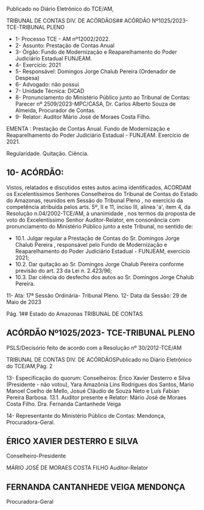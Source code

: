 Publicado  no  Diário  Eletrônico do TCE/AM,

TRIBUNAL DE CONTAS DIV. DE ACÓRDÃOS## ACÓRDÃO Nº1025/2023- TCE-TRIBUNAL PLENO

- 1- Processo TCE - AM nº12002/2022.
- 2- Assunto: Prestação de Contas Anual
- 3- Órgão: Fundo de Modernização e Reaparelhamento do Poder Judiciário Estadual  FUNJEAM.
- 4- Exercício: 2021
- 5- Responsável: Domingos Jorge Chalub Pereira (Ordenador de Despesa)
- 6- Advogado: não possui
- 7- Unidade Técnica: DICAD
- 8- Pronunciamento  do  Ministério  Público  junto  ao  Tribunal  de  Contas: Parecer  nº 2509/2023-MPC/CASA, Dr. Carlos Alberto Souza de Almeida, Procurador de Contas.
- 9- Relator: Auditor Mário José de Moraes Costa Filho.

EMENTA :  Prestação  de  Contas  Anual.  Fundo  de Modernização e Reaparelhamento do Poder Judiciário Estadual - FUNJEAM. Exercício de 2021.

Regularidade. Quitação. Ciência.

## 10-  ACÓRDÃO:

Vistos, relatados e discutidos estes autos acima identificados, ACORDAM os Excelentíssimos Senhores Conselheiros do Tribunal de Contas do Estado do Amazonas, reunidos em Sessão do Tribunal Pleno , no exercício da competência atribuída pelos arts. 5º, II e 11, inciso III, alínea 'a', item 4, da Resolução n.04/2002-TCE/AM, à unanimidade , nos termos da proposta de voto do Excelentíssimo Senhor Auditor-Relator, em consonância com pronunciamento do Ministério Público junto a este Tribunal, no sentido de:

- 10.1.  Julgar  regular a  Prestação  de  Contas  do Sr.  Domingos  Jorge Chalub Pereira , responsável pelo Fundo de Modernização e Reaparelhamento do Poder Judiciário Estadual - FUNJEAM, exercício 2021;
- 10.2.  Dar  quitação ao  Sr. Domingos  Jorge  Chalub  Pereira conforme previsão do art. 23 da Lei n. 2.423/96;
- 10.3.  Dar ciência do  desfecho dos autos ao Sr. Domingos Jorge Chalub Pereira.

11-  Ata: 17ª Sessão Ordinária- Tribunal Pleno. 12-  Data da Sessão: 29 de Maio de 2023

Pág. 1## Estado do Amazonas TRIBUNAL DE CONTAS

## ACÓRDÃO Nº1025/2023- TCE-TRIBUNAL PLENO

PSLS/Decisório feito de acordo com a Resolução nº 30/2012-TCE/AM

TRIBUNAL DE CONTAS DIV. DE ACÓRDÃOSPublicado  no  Diário  Eletrônico do TCE/AM,Pág. 2

13-  Especificação do quorum: Conselheiros: Érico Xavier Desterro e Silva (Presidente - não votou), Yara Amazônia Lins Rodrigues dos Santos, Mario Manoel Coelho de Mello, Josué Cláudio de Souza Neto e Luís Fabian Pereira Barbosa. 13.1. Auditor presente e Relator: Mário José de Moraes Costa Filho. Dra. Fernanda Cantanhede Veiga

14-  Representante do Ministério Público de Contas: Mendonça, Procuradora-Geral.

## ÉRICO XAVIER DESTERRO E SILVA

Conselheiro-Presidente

MÁRIO JOSÉ DE MORAES COSTA FILHO Auditor-Relator

## FERNANDA CANTANHEDE VEIGA MENDONÇA

Procuradora-Geral